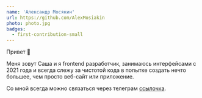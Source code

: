 ```yaml
---
name: 'Александр Мосякин'
url: https://github.com/AlexMosiakin
photo: photo.jpg
badges:
  - first-contribution-small
---
```


Привет 🤘

Меня зовут Саша и я frontend разработчик, занимаюсь интерфейсами с 2021 года и всегда слежу за чистотой кода в попытке создать нечто большее, чем просто веб-сайт или приложение.

Со мной всегда можно связаться через телеграм [ссылочка](https://t.me/AleksandrMoss).
